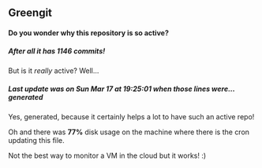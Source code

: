 ## Greengit

#### Do you wonder why this repository is so active?

##### After all it has 1146 commits!

But is it *really* active? Well...

##### Last update was on Sun Mar 17 at 19:25:01 when those lines were... generated

Yes, generated, because it certainly helps a lot to have such an active repo!

Oh and there was **77%** disk usage on the machine
where there is the cron updating this file.

Not the best way to monitor a VM in the cloud but it works! :)

